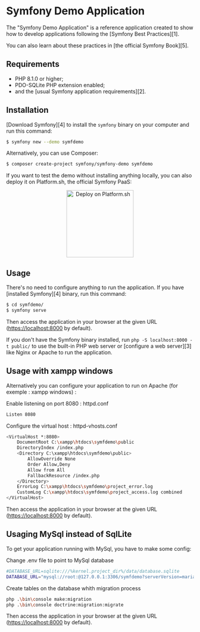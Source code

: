 Symfony Demo Application
========================

The "Symfony Demo Application" is a reference application created to show how
to develop applications following the [Symfony Best Practices][1].

You can also learn about these practices in [the official Symfony Book][5].

Requirements
------------

  * PHP 8.1.0 or higher;
  * PDO-SQLite PHP extension enabled;
  * and the [usual Symfony application requirements][2].

Installation
------------

[Download Symfony][4] to install the `symfony` binary on your computer and run
this command:

```bash
$ symfony new --demo symfdemo
```

Alternatively, you can use Composer:

```bash
$ composer create-project symfony/symfony-demo symfdemo
```

If you want to test the demo without installing anything locally, you can also
deploy it on Platform.sh, the official Symfony PaaS:

<p align="center">
<a href="https://console.platform.sh/projects/create-project?template=https://raw.githubusercontent.com/symfonycorp/platformsh-symfony-template-metadata/main/template-metadata-demo.yaml&utm_content=symfonycorp&utm_source=github&utm_medium=button&utm_campaign=deploy_on_platform"><img src="https://platform.sh/images/deploy/lg-blue.svg" alt="Deploy on Platform.sh" width="180px" /></a>
</p>

Usage
-----

There's no need to configure anything to run the application. If you have
[installed Symfony][4] binary, run this command:

```bash
$ cd symfdemo/
$ symfony serve
```

Then access the application in your browser at the given URL (<https://localhost:8000> by default).

If you don't have the Symfony binary installed, run `php -S localhost:8000 -t public/`
to use the built-in PHP web server or [configure a web server][3] like Nginx or
Apache to run the application.

Usage with xampp windows 
-------------------------
Alternatively you can configure your application to run on Apache (for exemple : xampp windows) :

Enable listening on port 8080 : httpd.conf
```bash
Listen 8080
```

Configure the virtual host : httpd-vhosts.conf
```bash
<VirtualHost *:8080>
    DocumentRoot C:\xampp\htdocs\symfdemo\public
    DirectoryIndex /index.php
    <Directory C:\xampp\htdocs\symfdemo\public>
        AllowOverride None
        Order Allow,Deny
        Allow from All
        FallbackResource /index.php
    </Directory>
    ErrorLog C:\xampp\htdocs\symfdemo\project_error.log
    CustomLog C:\xampp\htdocs\symfdemo\project_access.log combined
</VirtualHost>
```
Then access the application in your browser at the given URL (<https://localhost:8000> by default).


Usaging MySql instead of SqlLite 
--------------------------------
To get your application running with MySql, you have to make some config:

Change .env file to point to MySql database
```bash
#DATABASE_URL=sqlite:///%kernel.project_dir%/data/database.sqlite
DATABASE_URL="mysql://root:@127.0.0.1:3306/symfdemo?serverVersion=mariadb-10.4.11"
```

Create tables on the database whith migration process
```bash
php .\bin\console make:migration
php .\bin\console doctrine:migration:migrate
```
Then access the application in your browser at the given URL (<https://localhost:8000> by default).
